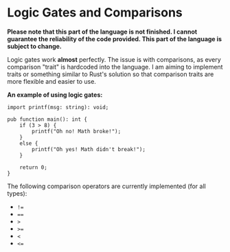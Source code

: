 # Logic Gates and Comparisons

**Please note that this part of the language is not finished. I cannot guarantee the reliability of the code provided. This part of the language is subject to change.**

Logic gates work **almost** perfectly. The issue is with comparisons, as every comparison "trait" is hardcoded into the language. I am aiming to implement traits or something similar to Rust's solution so that comparison traits are more flexible and easier to use.

**An example of using logic gates:**

```fog
import printf(msg: string): void;

pub function main(): int {
    if (3 > 8) {
        printf("Oh no! Math broke!");
    }
    else {
        printf("Oh yes! Math didn't break!");
    }

    return 0;
}
```

The following comparison operators are currently implemented (for all types):

* `!=`
* `==`
* `>`
* `>=`
* `<`
* `<=`
